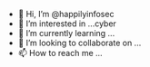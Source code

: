 - 👋 Hi, I’m @happilyinfosec
- 👀 I’m interested in ...cyber
- 🌱 I’m currently learning ...
- 💞️ I’m looking to collaborate on ...
- 📫 How to reach me ...

<!---
happilyinfosec/happilyinfosec is a ✨ special ✨ repository because its `README.md` (this file) appears on your GitHub profile.
You can click the Preview link to take a look at your changes.
--->
